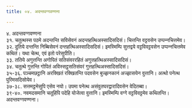 ```yaml
---
title: ०४. अदन्तवग्गवण्णना

---
```

४. अदन्तवग्गवण्णना  
३१. चतुत्थस्स पठमे अदन्तन्ति सविसेवनं अदन्तहत्थिअस्सादिसदिसं। चित्तन्ति वट्टवसेन उप्पन्‍नचित्तमेव।  
३२. दुतिये दन्तन्ति निब्बिसेवनं दन्तहत्थिअस्सादिसदिसं। इमस्मिम्पि सुत्तद्वये वट्टविवट्टवसेन उप्पन्‍नचित्तमेव कथितं। यथा चेत्थ, एवं इतो परेसुपीति।  
३३. ततिये अगुत्तन्ति अगोपितं सतिसंवररहितं अगुत्तहत्थिअस्सादिसदिसं।  
३४. चतुत्थे गुत्तन्ति गोपितं अविस्सट्ठसतिसंवरं गुत्तहत्थिअस्सादिसदिसं।  
३५-३६. पञ्‍चमछट्ठानि अरक्खितं रक्खितन्ति पदवसेन बुज्झनकानं अज्झासयेन वुत्तानि। अत्थो पनेत्थ पुरिमसदिसोयेव।  
३७-३८. सत्तमट्ठमेसुपि एसेव नयो। उपमा पनेत्थ असंवुतघरद्वारादिवसेन वेदितब्बा।  
३९-४०. नवमदसमानि चतूहिपि पदेहि योजेत्वा वुत्तानि। इमस्मिम्पि वग्गे वट्टविवट्टमेव कथितन्ति।  
अदन्तवग्गवण्णना।  